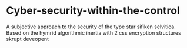 # Cyber-security-within-the-control
A subjective approach to the security of the type star sifiken selvitica. Based on the hymrid algorithmic inertia with 2 css encryption structures skrupt deveopent
